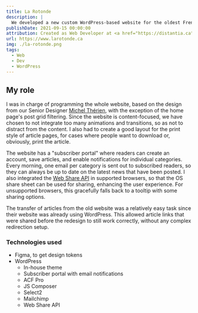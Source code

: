 ```yaml
---
title: La Rotonde
description: |
  We developed a new custom WordPress-based website for the oldest French-language student newspaper outside of Québec.
publishDate: 2021-09-15 00:00:00
attribution: Created as Web Developer at <a href="https://distantia.ca">Distantia</a>
url: https://www.larotonde.ca
img: ./la-rotonde.png
tags:
  - Web
  - Dev
  - WordPress
---
```


## My role

I was in charge of programming the whole website, based on the design from our Senior Designer [Michel Thérien](https://micheltherien.com), with the exception of the home page's post grid filtering. Since the website is content-focused, we have chosen to not integrate too many animations and transitions, so as not to distract from the content. I also had to create a good layout for the print style of article pages, for cases where people want to download or, obviously, print the article.

The website has a "subscriber portal" where readers can create an account, save articles, and enable notifications for individual categories. Every morning, one email per category is sent out to subscribed readers, so they can always be up to date on the latest news that have been posted. I also integrated the [Web Share API](https://developer.mozilla.org/en-US/docs/Web/API/Web_Share_API) in supported browsers, so that the OS share sheet can be used for sharing, enhancing the user experience. For unsupported browsers, this gracefully falls back to a tooltip with some sharing options.

The transfer of articles from the old website was a relatively easy task since their website was already using WordPress. This allowed article links that were shared before the redesign to still work correctly, without any complex redirection setup.

### Technologies used

- Figma, to get design tokens
- WordPress
  - In-house theme
  - Subscriber portal with email notifications
  - ACF Pro
  - JS Composer
  - Select2
  - Mailchimp
  - Web Share API
